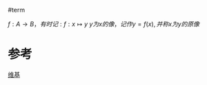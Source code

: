 #term 

${\displaystyle f:A\rightarrow B}，有时记: {\displaystyle f:x\mapsto y}$
${\displaystyle y}为 {\displaystyle x} 的像，记作 {\displaystyle y=f(x)} , 并称 {\displaystyle x} 为 {\displaystyle y} 的原像$

# 参考
[维基](https://zh.wikipedia.org/wiki/%E5%83%8F_(%E6%95%B8%E5%AD%B8))